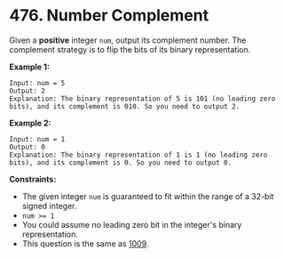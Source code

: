 # 476. Number Complement

Given a **positive** integer `num`, output its complement number. The complement strategy is to flip the bits of its binary representation.

**Example 1:**

```()
Input: num = 5
Output: 2
Explanation: The binary representation of 5 is 101 (no leading zero bits), and its complement is 010. So you need to output 2.
```

**Example 2:**

```()
Input: num = 1
Output: 0
Explanation: The binary representation of 1 is 1 (no leading zero bits), and its complement is 0. So you need to output 0.
```

**Constraints:**

* The given integer `num` is guaranteed to fit within the range of a 32-bit signed integer.
* `num >= 1`
* You could assume no leading zero bit in the integer's binary representation.
* This question is the same as [1009](https://leetcode.com/problems/complement-of-base-10-integer/).

